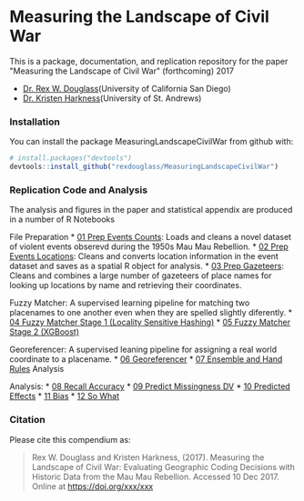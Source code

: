 
<!-- README.md is generated from README.Rmd. Please edit that file -->
Measuring the Landscape of Civil War
====================================

This is a package, documentation, and replication repository for the paper "Measuring the Landscape of Civil War" (forthcoming) 2017

-   [Dr. Rex W. Douglass](www.rexdouglass.com)(University of California San Diego)
-   [Dr. Kristen Harkness](https://kristenharkness.com/)(University of St. Andrews)

### Installation

You can install the package MeasuringLandscapeCivilWar from github with:

``` r
# install.packages("devtools")
devtools::install_github("rexdouglass/MeasuringLandscapeCivilWar")
```

### Replication Code and Analysis

The analysis and figures in the paper and statistical appendix are produced in a number of R Notebooks

File Preparation \* [01 Prep Events Counts](https://rexdouglass.github.io/MeasuringLandscape/01_prep_events_counts.nb.html): Loads and cleans a novel dataset of violent events obserevd during the 1950s Mau Mau Rebellion. \* [02 Prep Events Locations](https://rexdouglass.github.io/MeasuringLandscape/02_prep_events_locations.nb.html): Cleans and converts location information in the event dataset and saves as a spatial R object for analysis. \* [03 Prep Gazeteers](https://rexdouglass.github.io/MeasuringLandscape/03_prep_gazeteers.nb.html): Cleans and combines a large number of gazeteers of place names for looking up locations by name and retrieving their coordinates.

Fuzzy Matcher: A supervised learning pipeline for matching two placenames to one another even when they are spelled slightly diferently. \* [04 Fuzzy Matcher Stage 1 (Locality Sensitive Hashing)](https://rexdouglass.github.io/MeasuringLandscape/04_fuzzy_matcher_stage_1_lsh.nb.html) \* [05 Fuzzy Matcher Stage 2 (XGBoost)](https://rexdouglass.github.io/MeasuringLandscape/05_fuzzy_matcher_stage_2_xgboost.nb.html)

Georeferencer: A supervised leaning pipeline for assigning a real world coordinate to a placename. \* [06 Georeferencer](https://rexdouglass.github.io/MeasuringLandscape/06_georeferencer.nb.html) \* [07 Ensemble and Hand Rules](https://rexdouglass.github.io/MeasuringLandscape/07_ensemble_and_hand_rules.nb.html) Analysis

Analysis: \* [08 Recall Accuracy](https://rexdouglass.github.io/MeasuringLandscape/08_ensemble_and_hand_rules.nb.html) \* [09 Predict Missingness DV](https://rexdouglass.github.io/MeasuringLandscape/09_recall_accuracy.nb.html) \* [10 Predicted Effects](https://rexdouglass.github.io/MeasuringLandscape/10_predicted_effects.nb.html) \* [11 Bias](https://rexdouglass.github.io/MeasuringLandscape/11_bias.nb.html) \* [12 So What](https://rexdouglass.github.io/MeasuringLandscape/12_so_what.nb.html)

### Citation

Please cite this compendium as:

> Rex W. Douglass and Kristen Harkness, (2017). Measuring the Landscape of Civil War: Evaluating Geographic Coding Decisions with Historic Data from the Mau Mau Rebellion. Accessed 10 Dec 2017. Online at <https://doi.org/xxx/xxx>
